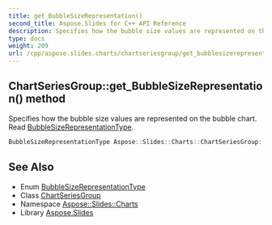 ```yaml
---
title: get_BubbleSizeRepresentation()
second_title: Aspose.Slides for C++ API Reference
description: Specifies how the bubble size values are represented on the bubble chart. Read BubbleSizeRepresentationType.
type: docs
weight: 209
url: /cpp/aspose.slides.charts/chartseriesgroup/get_bubblesizerepresentation/
---
```

## ChartSeriesGroup::get_BubbleSizeRepresentation() method


Specifies how the bubble size values are represented on the bubble chart. Read [BubbleSizeRepresentationType](../../bubblesizerepresentationtype/).

```cpp
BubbleSizeRepresentationType Aspose::Slides::Charts::ChartSeriesGroup::get_BubbleSizeRepresentation() override
```

## See Also

* Enum [BubbleSizeRepresentationType](../bubblesizerepresentationtype/)
* Class [ChartSeriesGroup](./)
* Namespace [Aspose::Slides::Charts](../)
* Library [Aspose.Slides](../../)